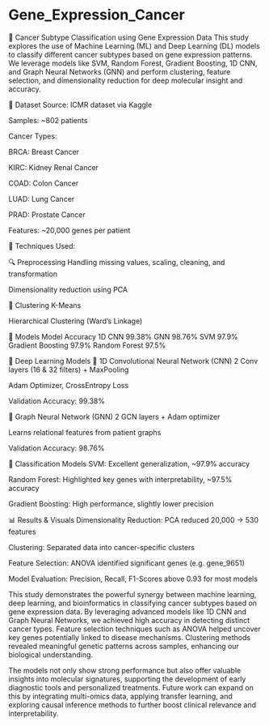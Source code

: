 # Gene_Expression_Cancer

🧬 Cancer Subtype Classification using Gene Expression Data
This study explores the use of Machine Learning (ML) and Deep Learning (DL) models to classify different cancer subtypes based on gene expression patterns. We leverage models like SVM, Random Forest, Gradient Boosting, 1D CNN, and Graph Neural Networks (GNN) and perform clustering, feature selection, and dimensionality reduction for deep molecular insight and accuracy.

📂 Dataset
Source: ICMR dataset via Kaggle

Samples: ~802 patients

Cancer Types:

BRCA: Breast Cancer

KIRC: Kidney Renal Cancer

COAD: Colon Cancer

LUAD: Lung Cancer

PRAD: Prostate Cancer

Features: ~20,000 genes per patient

🧪 Techniques Used:

🔍 Preprocessing
Handling missing values, scaling, cleaning, and transformation

Dimensionality reduction using PCA

🔗 Clustering
K-Means

Hierarchical Clustering (Ward’s Linkage)

🧠 Models
Model	Accuracy
1D CNN	99.38%
GNN	98.76%
SVM	97.9%
Gradient Boosting	97.9%
Random Forest	97.5%

🔬 Deep Learning Models
🧩 1D Convolutional Neural Network (CNN)
2 Conv layers (16 & 32 filters) + MaxPooling

Adam Optimizer, CrossEntropy Loss

Validation Accuracy: 99.38%

🧠 Graph Neural Network (GNN)
2 GCN layers + Adam optimizer

Learns relational features from patient graphs

Validation Accuracy: 98.76%

🎯 Classification Models
SVM: Excellent generalization, ~97.9% accuracy

Random Forest: Highlighted key genes with interpretability, ~97.5% accuracy

Gradient Boosting: High performance, slightly lower precision

📊 Results & Visuals
Dimensionality Reduction: PCA reduced 20,000 → 530 features

Clustering: Separated data into cancer-specific clusters

Feature Selection: ANOVA identified significant genes (e.g. gene_9651)

Model Evaluation: Precision, Recall, F1-Scores above 0.93 for most models




This study demonstrates the powerful synergy between machine learning, deep learning, and bioinformatics in classifying cancer subtypes based on gene expression data. By leveraging advanced models like 1D CNN and Graph Neural Networks, we achieved high accuracy in detecting distinct cancer types. Feature selection techniques such as ANOVA helped uncover key genes potentially linked to disease mechanisms. Clustering methods revealed meaningful genetic patterns across samples, enhancing our biological understanding.

The models not only show strong performance but also offer valuable insights into molecular signatures, supporting the development of early diagnostic tools and personalized treatments. Future work can expand on this by integrating multi-omics data, applying transfer learning, and exploring causal inference methods to further boost clinical relevance and interpretability.
